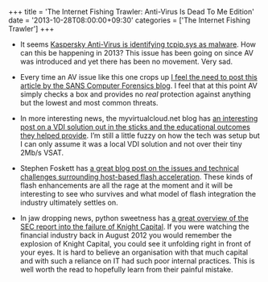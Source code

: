 +++
title = 'The Internet Fishing Trawler: Anti-Virus Is Dead To Me Edition'
date = '2013-10-28T08:00:00+09:30'
categories = ['The Internet Fishing Trawler']
+++

* It seems [Kaspersky Anti-Virus is identifying tcpip.sys as malware](https://isc.sans.edu/forums/diary/Kaspersky+flags+TCPIPSYS+as+Malware/16904).
    How can this be happening in 2013? This issue has been going on since AV
    was introduced and yet there has been no movement. Very sad.

* Every time an AV issue like this one crops up [I feel the need to post
    this article by the SANS Computer Forensics blog](http://computer-forensics.sans.org/blog/2012/04/09/is-anti-virus-really-dead-a-real-world-simulation-created-for-forensic-data-yields-surprising-results).
    I feel that at this point AV simply checks a box and provides no *real*
    protection against anything but the lowest and most common threats.

* In more interesting news, the myvirtualcloud.net blog has [an interesting
    post on a VDI solution out in the sticks and the educational outcomes
    they helped provide](http://myvirtualcloud.net/?p=5522). I’m still a
    little fuzzy on how the tech was setup but I can only assume it was a
    local VDI solution and not over their tiny 2Mb/s VSAT.

* Stephen Foskett has [a great blog post on the issues and technical
    challenges surrounding host-based flash acceleration](http://blog.fosketts.net/2013/10/23/vmware-integrated-caching-fast/).
    These kinds of flash enhancements are all the rage at the moment and it
    will be interesting to see who survives and what model of flash
    integration the industry ultimately settles on.

* In jaw dropping news, python sweetness has [a great overview of the SEC
    report into the failure of Knight Capital](http://pythonsweetness.tumblr.com/post/64740079543/how-to-lose-172-222-a-second-for-45-minutes).
    If you were watching the financial industry back in August 2012 you would
    remember the explosion of Knight Capital, you could see it unfolding
    right in front of your eyes. It is hard to believe an organisation with
    that much capital and with such a reliance on IT had such poor internal
    practices. This is well worth the read to hopefully learn from their
    painful mistake.
